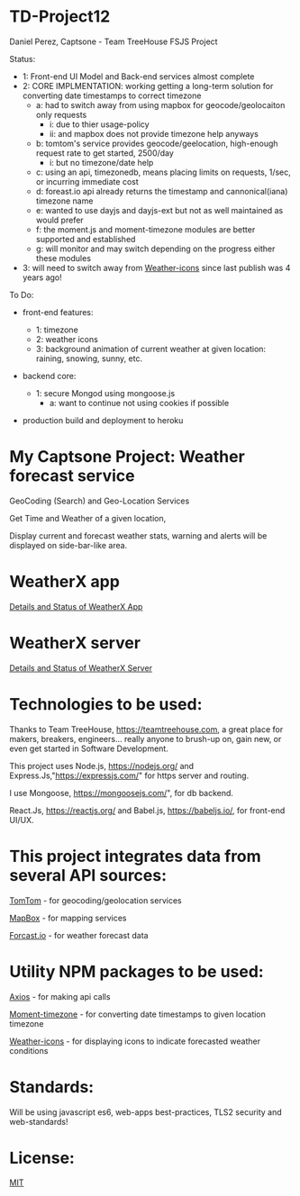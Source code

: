 # TD-Project12
Daniel Perez, Captsone - Team TreeHouse FSJS Project

Status:

  - 1: Front-end UI Model and Back-end services almost complete
  - 2: CORE IMPLMENTATION: working getting a long-term solution for converting date timestamps to correct timezone
      - a: had to switch away from using mapbox for geocode/geolocaiton only requests
           - i: due to thier usage-policy
           - ii: and mapbox does not provide timezone help anyways
      - b: tomtom's service provides geocode/geelocation, high-enough request rate to get started, 2500/day
           - i: but no timezone/date help
      - c: using an api, timezonedb, means placing limits on requests, 1/sec, or incurring immediate cost
      - d: foreast.io api already returns the timestamp and cannonical(iana) timezone name
      - e: wanted to use dayjs and dayjs-ext but not as well maintained as would prefer
      - f: the moment.js and moment-timezone modules are better supported and established
      - g: will monitor and may switch depending on the progress either these modules
  - 3: will need to switch away from [Weather-icons](https://www.npmjs.com/package/weather-icons)  since last publish was 4 years ago!

To Do:

  - front-end features:
    - 1: timezone
    - 2: weather icons
    - 3: background animation of current weather at given location: raining, snowing, sunny, etc.

  - backend core:
    - 1: secure Mongod using mongoose.js
      - a: want to continue not using cookies if possible

  - production build and deployment to heroku


# My Captsone Project:  Weather forecast service  

GeoCoding (Search) and Geo-Location Services

Get Time and Weather of a given location,

Display current and forecast weather stats, warning and alerts will be displayed on side-bar-like area.

# WeatherX app

[Details and Status of WeatherX App](https://github.com/pereznetworks/TD-Project12/blob/master/WeatherX/README.md)

# WeatherX server

[Details and Status of WeatherX Server](https://github.com/pereznetworks/TD-Project12/blob/master/WeatherX-Server/readme.md)

# Technologies to be used:

Thanks to Team TreeHouse, https://teamtreehouse.com, a great place for makers, breakers, engineers... really anyone to brush-up on, gain new, or even get started in Software Development.

This project uses Node.js, https://nodejs.org/ and Express.Js,"https://expressjs.com/" for https server and routing.

I use Mongoose, https://mongoosejs.com/", for db backend.

React.Js, https://reactjs.org/ and Babel.js, https://babeljs.io/, for front-end UI/UX.

# This project integrates data from several API sources:  

[TomTom](https://developer.tomtom.com/maps-sdk-web) - for geocoding/geolocation services

[MapBox](https://www.mapbox.com/) - for mapping services

[Forcast.io](https://darksky.net/dev/docs) - for weather forecast data


# Utility NPM packages to be used:

[Axios](https://www.npmjs.com/package/axios) - for making api calls

[Moment-timezone](https://github.com/moment/moment-timezone) - for converting date timestamps to given location timezone

[Weather-icons](https://www.npmjs.com/package/weather-icons) - for displaying icons to indicate forecasted weather conditions

# Standards:

Will be using javascript es6, web-apps best-practices, TLS2 security and web-standards!

# License:

[MIT](https://github.com/pereznetworks/TD-Project12/blob/master/LICENSE)
